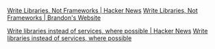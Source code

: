 
[Write Libraries, Not Frameworks | Hacker News](https://news.ycombinator.com/item?id=23121192)
[Write Libraries, Not Frameworks | Brandon's Website](https://www.brandons.me/blog/libraries-not-frameworks)

[Write libraries instead of services, where possible | Hacker News](https://news.ycombinator.com/item?id=26398960)
[Write libraries instead of services, where possible](https://catern.com/services.html)
